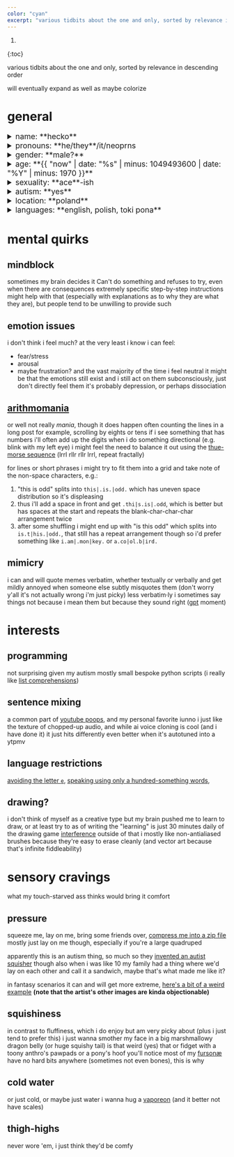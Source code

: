 ```yaml
---
color: "cyan"
excerpt: "various tidbits about the one and only, sorted by relevance in descending order"
---
```


1. 
{:toc}

various tidbits about the one and only, sorted by relevance in descending order

will eventually expand as well as maybe colorize

<style>
details summary {
	font-size: 125%;
}
</style>

# general

<details>
<summary markdown="span">name: **hecko**</summary>
if that's not available then **hecko_yes** or similar

used to be **Sobsz**, and it's still the username for some of my accounts, but i'm changing it wherever possible because:
- it's a pain to pronounce even for my fellow poles
- lowercase good
- <small>it mayormaynot be derived from my legal name</small>
</details>

<details>
<summary markdown="span">pronouns: **he/they**/it/neoprns</summary>
i mostly don't care *but* i know she/her feels wrong
and i like messing with language, hence neopronouns (though fae/faer feels a bit like she/her and either way a bit too mystical for me)
</details>

<details>
<summary markdown="span">gender: **male?**</summary>
definitely not female, but other than that i'm not sure how much i care about my maleness
i like calling myself "boy" sometimes, e.g. "guess i'm your delivery boy"
i sometimes say "male/none, whichever you think is less unusual", based on an unfounded theory of mine that: many people who call themselves cis (including me) actually don't have much of a gender (or don't care much about it), so while just calling myself "genderless" would be more accurate it'd also cause me to be perceived by many as more unusual than i really am
</details>

<details>
<summary markdown="span">age: **{{ "now" | date: "%s" | minus: 1049493600 | date: "%Y" | minus: 1970 }}**</summary>
born april 5, 2003
</details>

<details>
<summary markdown="span">sexuality: **ace**-ish</summary>
more specifically [aegosexual](https://www.lgbtqia.wiki/wiki/Aegosexual), meaning i enjoy the idea of sexytimes but actually *doing* it is a no thanks

romanticity-wise i'm not sure but am taken
</details>

<details>
<summary markdown="span">autism: **yes**</summary>
technically diagnosed as asperger's but	[yikes](https://www.scientificamerican.com/article/the-truth-about-hans-aspergers-nazi-collusion/)

see the [mental quirks](#mental-quirks) section
</details>

<details>
<summary markdown="span">location: **poland**</summary>
and yet i managed to end up worse at polish than at english :)
</details>

<details>
<summary markdown="span">languages: **english, polish, toki pona**</summary>
i call myself 2.5-lingual because [toki pona is a game a little above pig latin](https://www.youtube.com/watch?v=5zCbq2sFCgY&t=131s)

vaguely tried learning german, russian, esperanto, and spanish; gave up each time, guess my brain doesn't like language learning
</details>

# mental quirks

## mindblock

sometimes my brain decides it Can't do something and refuses to try, even when there are consequences
extremely specific step-by-step instructions might help with that (especially with explanations as to why they are what they are), but people tend to be unwilling to provide such

## emotion issues

i don't think i feel much? at the very least i know i can feel:
- fear/stress
- arousal
- maybe frustration?
and the vast majority of the time i feel neutral
it might be that the emotions still exist and i still act on them subconsciously, just don't directly feel them
it's probably depression, or perhaps dissociation

## [arithmomania](https://en.wikipedia.org/wiki/Arithmomania)

or well not really *mania*, though it does happen often
counting the lines in a long post for example, scrolling by eights or tens
if i see something that has numbers i'll often add up the digits
when i do something directional (e.g. blink with my left eye) i might feel the need to balance it out using the [thue-morse sequence](https://en.wikipedia.org/wiki/Thue%E2%80%93Morse_sequence) (lrrl rllr rllr lrrl, repeat fractally)

for lines or short phrases i might try to fit them into a grid and take note of the non-space characters, e.g.:
1.	"this is odd" splits into `this|.is.|odd.` which has uneven space distribution so it's displeasing
2.	thus i'll add a space in front and get `.thi|s.is|.odd`, which is better but has spaces at the start and repeats the blank-char-char-char arrangement twice
3.	after some shuffling i might end up with "is this odd" which splits into `is.t|his.|odd.`, that still has a repeat arrangement though so i'd prefer something like `i.am|.mon|key.` or `a.co|ol.b|ird.`

## mimicry

i can and will quote memes verbatim, whether textually or verbally
and get mildly annoyed when someone else subtly misquotes them (don't worry y'all it's not actually wrong i'm just picky)
less verbatim·ly i sometimes say things not because i mean them but because they sound right ([gpt](https://en.wikipedia.org/wiki/Generative_pre-trained_transformer) moment) 

# interests

## programming

not surprising given my autism
mostly small bespoke python scripts (i really like [list comprehensions](https://en.wikipedia.org/wiki/List_comprehension))

## sentence mixing

a common part of [youtube poops](https://en.wikipedia.org/wiki/YouTube_poop), and my personal favorite
iunno i just like the texture of chopped-up audio, and while ai voice cloning is cool (and i have done it) it just hits differently
even better when it's autotuned into a ytpmv

## language restrictions

[avoiding the letter `e`](https://reddit.com/r/AVoid5), [speaking using only a hundred-something words](https://en.wikipedia.org/wiki/Toki_Pona), 

## drawing?

i don't think of myself as a creative type but my brain pushed me to learn to draw, or at least try to
as of writing the "learning" is just 30 minutes daily of the drawing game [interference](https://www.playinterference.com/)
outside of that i mostly like non-antialiased brushes because they're easy to erase cleanly (and vector art because that's infinite fiddleability)

# sensory cravings

what my touch-starved ass thinks would bring it comfort

## pressure

squeeze me, lay on me, bring some friends over, [compress me into a zip file](https://twitter.com/mgracereyn/status/1506816355416227842)
mostly just lay on me though, especially if you're a large quadruped

apparently this is an autism thing, so much so they [invented an autist squisher](https://en.wikipedia.org/wiki/Hug_machine)
though also when i was like 10 my family had a thing where we'd lay on each other and call it a sandwich, maybe that's what made me like it?

in fantasy scenarios it can and will get more extreme, [here's a bit of a weird example](https://www.furaffinity.net/view/47408337/) **(note that the artist's other images are kinda objectionable)**

## squishiness

in contrast to fluffiness, which i do enjoy but am very picky about (plus i just tend to prefer this)
i just wanna smother my face in a big marshmallowy dragon belly (or huge squishy tail) is that weird (yes)
that or fidget with a toony anthro's pawpads or a pony's hoof
you'll notice most of my [fursonæ](/fursonae/) have no hard bits anywhere (sometimes not even bones), this is why

## cold water

or just cold, or maybe just water
i wanna hug a [vaporeon](https://bulbapedia.bulbagarden.net/wiki/Vaporeon) (and it better not have scales)

## thigh-highs

never wore 'em, i just think they'd be comfy

